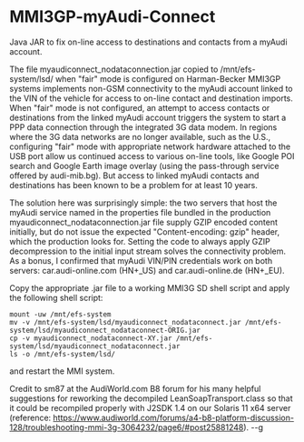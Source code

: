 # MMI3GP-myAudi-Connect
Java JAR to fix on-line access to destinations and contacts from a myAudi account.

The file myaudiconnect_nodataconnection.jar copied to /mnt/efs-system/lsd/ when "fair" mode is configured on Harman-Becker MMI3GP systems implements non-GSM connectivity to the myAudi account linked to the VIN of the vehicle for access to on-line contact and destination imports.  When "fair" mode is not configured, an attempt to access contacts or destinations from the linked myAudi account triggers the system to start a PPP data connection through the integrated 3G data modem.  In regions where the 3G data networks are no longer available, such as the U.S., configuring "fair" mode with appropriate network hardware attached to the USB port allow us continued access to various on-line tools, like Google POI search and Google Earth image overlay (using the pass-through service offered by audi-mib.bg).  But access to linked myAudi contacts and destinations has been known to be a problem for at least 10 years.

The solution here was surprisingly simple: the two servers that host the myAudi service named in the properties file bundled in the production myaudiconnect_nodataconnection.jar file supply GZIP encoded content initially, but do not issue the expected "Content-encoding: gzip" header, which the production looks for.  Setting the code to always apply GZIP decompression to the initial input stream solves the connectivity problem.  As a bonus, I confirmed that myAudi VIN/PIN credentials work on both servers: car.audi-online.com (HN+_US) and car.audi-online.de (HN+_EU).

Copy the appropriate .jar file to a working MMI3G SD shell script and apply the following shell script:

```
mount -uw /mnt/efs-system
mv -v /mnt/efs-system/lsd/myaudiconnect_nodataconnect.jar /mnt/efs-system/lsd/myaudiconnect_nodataconnect-ORIG.jar
cp -v myaudiconnect_nodataconnect-XY.jar /mnt/efs-system/lsd/myaudiconnect_nodataconnect.jar
ls -o /mnt/efs-system/lsd/
```

and restart the MMI system.

Credit to sm87 at the AudiWorld.com B8 forum for his many helpful suggestions for reworking the decompiled LeanSoapTransport.class so that it could be recompiled properly with J2SDK 1.4 on our Solaris 11 x64 server (reference: https://www.audiworld.com/forums/a4-b8-platform-discussion-128/troubleshooting-mmi-3g-3064232/page6/#post25881248). --g
